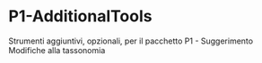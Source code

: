 # P1-AdditionalTools
Strumenti aggiuntivi, opzionali, per il pacchetto P1 - Suggerimento Modifiche alla tassonomia
